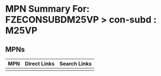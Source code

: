 



# MPN Summary For: FZECONSUBDM25VP > con-subd : M25VP

## MPNs
  

|MPN|Direct Links|Search Links|
| :--- | :--- | :--- |
||||
